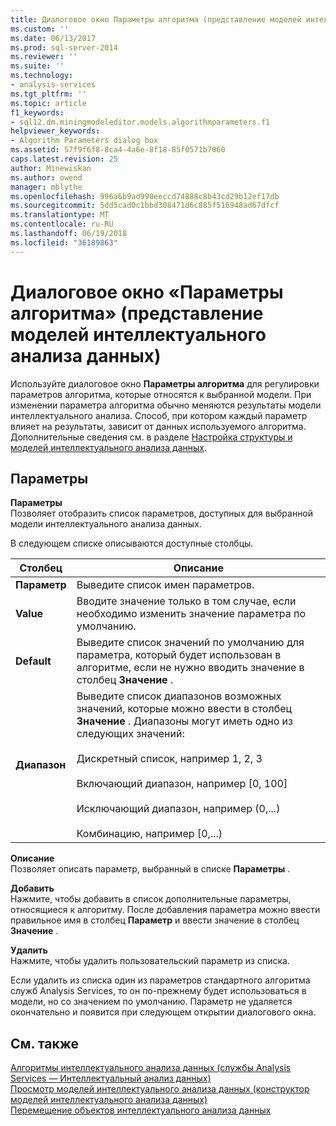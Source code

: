 ```yaml
---
title: Диалоговое окно Параметры алгоритма (представление моделей интеллектуального анализа данных) | Документы Microsoft
ms.custom: ''
ms.date: 06/13/2017
ms.prod: sql-server-2014
ms.reviewer: ''
ms.suite: ''
ms.technology:
- analysis-services
ms.tgt_pltfrm: ''
ms.topic: article
f1_keywords:
- sql12.dm.miningmodeleditor.models.algorithmparameters.f1
helpviewer_keywords:
- Algorithm Parameters dialog box
ms.assetid: 57f9f6f8-8ca4-4a6e-8f18-85f0571b7060
caps.latest.revision: 25
author: Minewiskan
ms.author: owend
manager: mblythe
ms.openlocfilehash: 996a6b9ad990eeccd74888c8b43cd29b12ef17db
ms.sourcegitcommit: 5dd5cad0c1bbd308471d6c885f516948ad67dfcf
ms.translationtype: MT
ms.contentlocale: ru-RU
ms.lasthandoff: 06/19/2018
ms.locfileid: "36189863"
---
```

# <a name="algorithm-parameters-dialog-box-mining-models-view"></a>Диалоговое окно «Параметры алгоритма» (представление моделей интеллектуального анализа данных)
  Используйте диалоговое окно **Параметры алгоритма** для регулировки параметров алгоритма, которые относятся к выбранной модели. При изменении параметра алгоритма обычно меняются результаты модели интеллектуального анализа. Способ, при котором каждый параметр влияет на результаты, зависит от данных используемого алгоритма. Дополнительные сведения см. в разделе [Настройка структуры и моделей интеллектуального анализа данных](data-mining/customize-mining-models-and-structure.md).  
  
## <a name="options"></a>Параметры  
 **Параметры**  
 Позволяет отобразить список параметров, доступных для выбранной модели интеллектуального анализа данных.  
  
 В следующем списке описываются доступные столбцы.  
  
|Столбец|Описание|  
|------------|-----------------|  
|**Параметр**|Выведите список имен параметров.|  
|**Value**|Вводите значение только в том случае, если необходимо изменить значение параметра по умолчанию.|  
|**Default**|Выведите список значений по умолчанию для параметра, который будет использован в алгоритме, если не нужно вводить значение в столбец **Значение** .|  
|**Диапазон**|Выведите список диапазонов возможных значений, которые можно ввести в столбец **Значение** . Диапазоны могут иметь одно из следующих значений:<br /><br /> Дискретный список, например 1, 2, 3<br /><br /> Включающий диапазон, например [0, 100]<br /><br /> Исключающий диапазон, например (0,...)<br /><br /> Комбинацию, например [0,...)|  
  
 **Описание**  
 Позволяет описать параметр, выбранный в списке **Параметры** .  
  
 **Добавить**  
 Нажмите, чтобы добавить в список дополнительные параметры, относящиеся к алгоритму. После добавления параметра можно ввести правильное имя в столбец **Параметр** и ввести значение в столбец **Значение** .  
  
 **Удалить**  
 Нажмите, чтобы удалить пользовательский параметр из списка.  
  
 Если удалить из списка один из параметров стандартного алгоритма служб Analysis Services, то он по-прежнему будет использоваться в модели, но со значением по умолчанию. Параметр не удаляется окончательно и появится при следующем открытии диалогового окна.  
  
## <a name="see-also"></a>См. также  
 [Алгоритмы интеллектуального анализа данных &#40;службы Analysis Services — Интеллектуальный анализ данных&#41;](data-mining/data-mining-algorithms-analysis-services-data-mining.md)   
 [Просмотр моделей интеллектуального анализа данных &#40;конструктор моделей интеллектуального анализа данных&#41;](mining-models-view-data-mining-model-designer.md)   
 [Перемещение объектов интеллектуального анализа данных](data-mining/moving-data-mining-objects.md)  
  
  